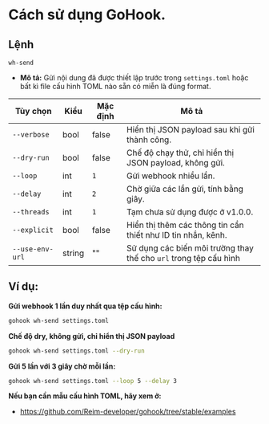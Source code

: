 # Cách sử dụng GoHook.

## Lệnh
`wh-send`
* **Mô tả:** Gửi nội dung đã được thiết lập trước trong `settings.toml` hoặc bất kì file cấu hình TOML nào sẵn có miễn là đúng format.

| Tùy chọn        | Kiểu   | Mặc định | Mô tả                                                             |
| --------------- | ------ | -------- | ----------------------------------------------------------------- |
| `--verbose`     | bool   | false    | Hiển thị JSON payload sau khi gửi thành công.                     |
| `--dry-run`     | bool   | false    | Chế độ chạy thử, chỉ hiển thị JSON payload, không gửi.            |
| `--loop`        | int    | `1`      | Gửi webhook nhiều lần.                                            |
| `--delay`       | int    | `2`      | Chờ giữa các lần gửi, tính bằng giây.                             |
| `--threads`     | int    | `1`      | Tạm chưa sử dụng được ở v1.0.0.                                   |
| `--explicit`    | bool   | false    | Hiển thị thêm các thông tin cần thiết như ID tin nhắn, kênh.      |
| `--use-env-url` | string | ""       | Sử dụng các biến môi trường thay thế cho `url` trong tệp cấu hình |

## Ví dụ:
**Gửi webhook 1 lần duy nhất qua tệp cấu hình:**
```bash
gohook wh-send settings.toml
```

**Chế độ dry, không gửi, chỉ hiển thị JSON payload**
```bash
gohook wh-send settings.toml --dry-run
```

**Gửi 5 lần với 3 giây chờ mỗi lần:**
```bash
gohook wh-send settings.toml --loop 5 --delay 3
```

**Nếu bạn cần mẫu cấu hình TOML, hãy xem ở:**
* https://github.com/Reim-developer/gohook/tree/stable/examples